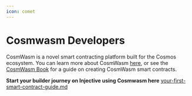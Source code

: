 ```yaml
---
icon: comet
---
```


# Cosmwasm Developers

CosmWasm is a novel smart contracting platform built for the Cosmos ecosystem. You can learn more about CosmWasm [here](https://docs.cosmwasm.com/docs/), or see the [CosmWasm Book](https://book.cosmwasm.com/index.html) for a guide on creating CosmWasm smart contracts.

**Start your builder journey on Injective using Cosmwasm here** [your-first-smart-contract-guide.md](your-first-smart-contract-guide.md "mention")
